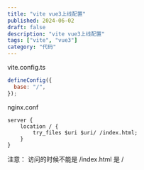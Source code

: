 ```yaml
---
title: "vite vue3上线配置"
published: 2024-06-02
draft: false
description: "vite vue3上线配置"
tags: ["vite", "vue3"]
category: "代码"
---
```


vite.config.ts

```js
defineConfig({
  base: "/",
});
```

nginx.conf

```shell
server {
    location / {
        try_files $uri $uri/ /index.html;
    }
}
```

注意： 访问的时候不能是 /index.html 是 /
